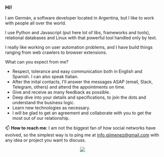 ### Hi!

I am Germán, a software developer located in Argentina, but I like to work with people all over the world.

I use Python and Javascript (put here lot of libs, frameworks and tools), relational databases and Linux with that powerful tool handled only by text.
 
I really like working on user automation problems, and I have build things ranging from web crawlers to browser extensions.

What can you expect from me?
  * Respect, tolerance and easy communication both in English and Spanish. I can also speak Italian.
  * After the inital contacts, I'll answer the messages ASAP (email, Slack, Telegram, others) and attend the appointments on time. 
  * Give and receive as many feedback as possible.
  * Deep dive into your details and specifications, to join the dots and understand the business logic.
  * Learn new technologies as necessary.
  * I will be glad to get an agreement and collaborate with you to get the most out of our relationship.

📫  **How to reach me**: I am not the biggest fan of how social networks have evolved, so the simplest way is to ping me at [info.gjimenez@gmail.com](mailto:info.gjimenez@gmail.com) with any idea or project you want to discuss.

<div align="center">
<img src="https://media.giphy.com/media/pRqK2YcBYQp0s/giphy.gif"</img></div>
